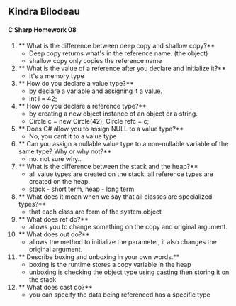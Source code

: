 ## Kindra Bilodeau
#### C Sharp Homework 08


1. ** What is the difference between deep copy and shallow copy?**
    - Deep copy returns what's in the reference name. (the object)
    - shallow copy only copies the reference name
2. ** What is the value of a reference after you declare and initialize it?**
    - It's a memory type
3. ** How do you declare a value type?**
    - by declare a variable and assigning it a value.
    - int i = 42;
4. ** How do you declare a reference type?**
    - by creating a new object instance of an object or a string.
    - Circle c = new Circle(42); Circle refc = c;
5. ** Does C# allow you to assign NULL to a value type?**
    - No, you cant it to a value type  
6. ** Can you assign a nullable value type to a non-nullable variable of the same type? Why or why not?**
    - no. not sure why..
7. ** What is the difference between the stack and the heap?**
    -  all value types are created on the stack. all reference types are created on the heap.
    - stack - short term, heap - long term
8. ** What does it mean when we say that all classes are specialized types?**
    - that each class are form of the system.object
9. ** What does ref do?**
    - allows you to change something on the copy and original argument.
10. ** What does out do?**
    - allows the method to initialize the parameter, it also changes the original argument.
11. ** Describe boxing and unboxing in your own words.**
    - boxing is the runtime stores a copy variable in the heap
    - unboxing is checking the object type using casting then storing it on the stack
12. ** What does cast do?**
    - you can specify the data being referenced has a specific type
